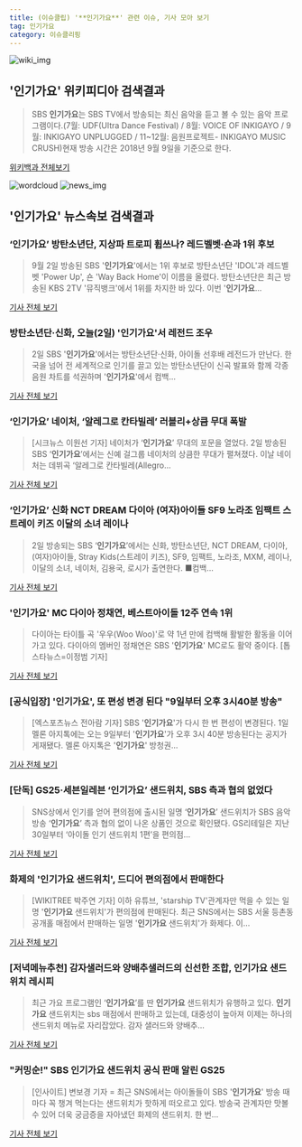 ```yaml
---
title: (이슈클립) '**인기가요**' 관련 이슈, 기사 모아 보기
tag: 인기가요
category: 이슈클리핑
---
```

![wiki_img](https://user-images.githubusercontent.com/42597476/44503234-41136a80-a6d0-11e8-9071-6fc6418eafe4.png)
## **'**인기가요**'** 위키피디아 검색결과
>SBS **인기가요**는 SBS TV에서 방송되는 최신 음악을 듣고 볼 수 있는 음악 프로그램이다.(7월: UDF(Ultra Dance Festival) / 8월: VOICE OF INKIGAYO / 9월: INKIGAYO UNPLUGGED / 11~12월: 음원프로젝트- INKIGAYO MUSIC CRUSH)현재 방송 시간은 2018년 9월 9일을 기준으로 한다.

<a href="https://ko.wikipedia.org/wiki/인기가요" target="_blank">위키백과 전체보기</a>

![wordcloud](https://s3.ap-northeast-2.amazonaws.com/lyrics101-wordcloud/2018-09-02-1535858640.png)
![news_img](https://user-images.githubusercontent.com/42597476/44507050-1206f400-a6e4-11e8-8d98-7ffbfebb353f.png)
## **'**인기가요**'** 뉴스속보 검색결과
### ‘**인기가요**’ 방탄소년단, 지상파 트로피 휩쓰나? 레드벨벳·숀과 1위 후보

>9월 2일 방송된 SBS '**인기가요**'에서는 1위 후보로 방탄소년단 'IDOL'과 레드벨벳 'Power Up', 숀 'Way Back Home'이 이름을 올렸다. 방탄소년단은 최근 방송된 KBS 2TV '뮤직뱅크'에서 1위를 차지한 바 있다. 이번 '**인기가요**...

<a href="http://www.newsen.com/news_view.php?uid=201809021156286710" target="_blank">기사 전체 보기</a>

### 방탄소년단·신화, 오늘(2일) '**인기가요**'서 레전드 조우

>2일 SBS '**인기가요**'에서는 방탄소년단·신화, 아이돌 선후배 레전드가 만난다. 한국을 넘어 전 세계적으로 인기를 끌고 있는 방탄소년단이 신곡 발표와 함께 각종 음원 차트를 석권하며 '**인기가요**'에서 컴백...

<a href="http://isplus.live.joins.com/news/article/aid.asp?aid=22526140" target="_blank">기사 전체 보기</a>

### ‘**인기가요**’ 네이처, ‘알레그로 칸타빌레’ 러블리+상큼 무대 폭발

>[시크뉴스 이원선 기자] 네이처가 ‘**인기가요**’ 무대의 포문을 열었다. 2일 방송된 SBS ‘**인기가요**’에서는 신예 걸그룹 네이처의 상큼한 무대가 펼쳐졌다. 이날 네이처는 데뷔곡 ‘알레그로 칸타빌레(Allegro...

<a href="http://chicnews.mk.co.kr/article.php?aid=1535858548209576007" target="_blank">기사 전체 보기</a>

### ‘**인기가요**’ 신화 NCT DREAM 다이아 (여자)아이들 SF9 노라조 임팩트 스트레이 키즈 이달의 소녀 레이나

>2일 방송되는 SBS ‘**인기가요**’에서는 신화, 방탄소년단, NCT DREAM, 다이아, (여자)아이들, Stray Kids(스트레이 키즈), SF9, 임팩트, 노라조, MXM, 레이나, 이달의 소녀, 네이처, 김용국, 로시가 출연한다. ■컴백...

<a href="http://www.kookje.co.kr/news2011/asp/newsbody.asp?code=0500&key=20180902.99099000298" target="_blank">기사 전체 보기</a>

### '**인기가요**' MC 다이아 정채연, 베스트아이돌 12주 연속 1위

>다이아는 타이틀 곡 '우우(Woo Woo)'로 약 1년 만에 컴백해 활발한 활동을 이어가고 있다.   다이아의 멤버인 정채연은 SBS '**인기가요**' MC로도 활약 중이다. [톱스타뉴스=이정범 기자]

<a href="http://www.topstarnews.net/news/articleView.html?idxno=475172" target="_blank">기사 전체 보기</a>

### [공식입장] '**인기가요**', 또 편성 변경 된다 "9일부터 오후 3시40분 방송"

>[엑스포츠뉴스 전아람 기자] SBS '**인기가요**'가 다시 한 번 편성이 변경된다. 1일 멜론 아지톡에는 오는 9일부터 '**인기가요**'가 오후 3시 40분 방송된다는 공지가 게재됐다. 멜론 아지톡은 '**인기가요**' 방청권...

<a href="http://www.xportsnews.com/?ac=article_view&entry_id=1014282" target="_blank">기사 전체 보기</a>

### [단독] GS25·세븐일레븐 ‘**인기가요**’ 샌드위치, SBS 측과 협의 없었다

>SNS상에서 인기를 얻어 편의점에 출시된 일명 ‘**인기가요**’ 샌드위치가 SBS 음악방송 ‘**인기가요**’ 측과 협의 없이 나온 상품인 것으로 확인됐다. GS리테일은 지난 30일부터 ‘아이돌 인기 샌드위치 1편’을 편의점...

<a href="http://www.kukinews.com/news/article.html?no=581624" target="_blank">기사 전체 보기</a>

### 화제의 '**인기가요** 샌드위치', 드디어 편의점에서 판매한다

>[WIKITREE 박주연 기자] 이하 유튜브, 'starship TV'관계자만 먹을 수 있는 일명 '**인기가요** 샌드위치'가 편의점에 판매된다. 최근 SNS에서는 SBS 서울 등촌동 공개홀 매점에서 판매하는 일명 '**인기가요** 샌드위치'가 화제다. 이...

<a href="http://www.wikitree.co.kr/main/news_view.php?id=365540" target="_blank">기사 전체 보기</a>

### [저녁메뉴추천] 감자샐러드와 양배추샐러드의 신선한 조합, **인기가요** 샌드위치 레시피

>최근 가요 프로그램인 ‘**인기가요**’를 딴 **인기가요** 샌드위치가 유행하고 있다. **인기가요** 샌드위치는 sbs 매점에서 판매하고 있는데, 대중성이 높아져 이제는 하나의 샌드위치 메뉴로 자리잡았다. 감자 샐러드와 양배추...

<a href="http://famtimes.co.kr/news/view/55914" target="_blank">기사 전체 보기</a>

### "커밍순!" SBS **인기가요** 샌드위치 공식 판매 알린 GS25

>[인사이트] 변보경 기자 = 최근 SNS에서는 아이돌들이 SBS '**인기가요**' 방송 때마다 꼭 챙겨 먹는다는 샌드위치가 핫하게 떠오르고 있다. 방송국 관계자만 맛볼 수 있어 더욱 궁금증을 자아냈던 화제의 샌드위치. 한 번...

<a href="http://www.insight.co.kr/news/174898" target="_blank">기사 전체 보기</a>


